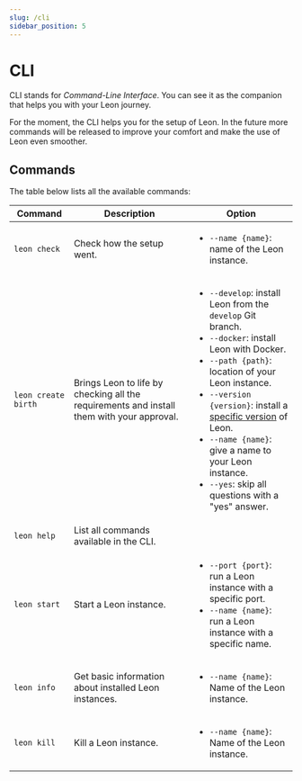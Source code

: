 ```yaml
---
slug: /cli
sidebar_position: 5
---
```


# CLI

CLI stands for *Command-Line Interface*. You can see it as the companion that helps you with your Leon journey.

For the moment, the CLI helps you for the setup of Leon. In the future more commands will be released to improve your comfort and make the use of Leon even smoother.

## Commands

The table below lists all the available commands:

| Command                                 | Description             | Option |
| ----------------------------------------|--------------------|---|
| `leon check`            | Check how the setup went.       | <ul><li>`--name {name}`: name of the Leon instance.</li></ul> |
| `leon create birth`            | Brings Leon to life by checking all the requirements and install them with your approval. | <ul><li>`--develop`: install Leon from the `develop` Git branch.</li><li>`--docker`: install Leon with Docker.</li><li>`--path {path}`: location of your Leon instance.</li><li>`--version {version}`: install a [specific version](https://github.com/leon-ai/leon/releases) of Leon.</li><li>`--name {name}`: give a name to your Leon instance.</li><li>`--yes`: skip all questions with a "yes" answer.</li></ul> |
| `leon help`          | List all commands available in the CLI.       | |
| `leon start`          | Start a Leon instance.       | <ul><li>`--port {port}`: run a Leon instance with a specific port.</li><li>`--name {name}`: run a Leon instance with a specific name.</li></ul> |
| `leon info`          | Get basic information about installed Leon instances.       | <ul><li>`--name {name}`: Name of the Leon instance.</li></ul> |
| `leon kill`          | Kill a Leon instance.       | <ul><li>`--name {name}`: Name of the Leon instance.</li></ul> |
